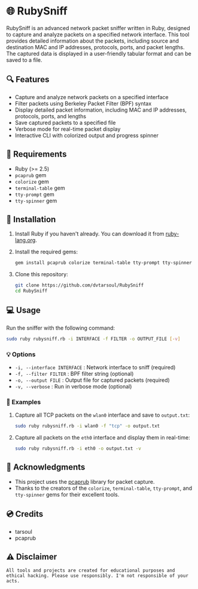 # 🌐 RubySniff

RubySniff is an advanced network packet sniffer written in Ruby, designed to capture and analyze packets on a specified network interface. This tool provides detailed information about the packets, including source and destination MAC and IP addresses, protocols, ports, and packet lengths. The captured data is displayed in a user-friendly tabular format and can be saved to a file.

## 🔍 Features

- Capture and analyze network packets on a specified interface
- Filter packets using Berkeley Packet Filter (BPF) syntax
- Display detailed packet information, including MAC and IP addresses, protocols, ports, and lengths
- Save captured packets to a specified file
- Verbose mode for real-time packet display
- Interactive CLI with colorized output and progress spinner

## 📀 Requirements

- Ruby (>= 2.5)
- `pcaprub` gem
- `colorize` gem
- `terminal-table` gem
- `tty-prompt` gem
- `tty-spinner` gem

## 🔌 Installation

1. Install Ruby if you haven't already. You can download it from [ruby-lang.org](https://www.ruby-lang.org/en/downloads/).
2. Install the required gems:

    ```bash
    gem install pcaprub colorize terminal-table tty-prompt tty-spinner
    ```

3. Clone this repository:

    ```bash
    git clone https://github.com/dvtarsoul/RubySniff
    cd RubySniff
    ```

## 💻 Usage

Run the sniffer with the following command:

```bash
sudo ruby rubysniff.rb -i INTERFACE -f FILTER -o OUTPUT_FILE [-v]
```

### 💡 Options

- `-i, --interface INTERFACE` : Network interface to sniff (required)
- `-f, --filter FILTER` : BPF filter string (optional)
- `-o, --output FILE` : Output file for captured packets (required)
- `-v, --verbose` : Run in verbose mode (optional)

### 📝 Examples

1. Capture all TCP packets on the `wlan0` interface and save to `output.txt`:

    ```bash
    sudo ruby rubysniff.rb -i wlan0 -f "tcp" -o output.txt
    ```

2. Capture all packets on the `eth0` interface and display them in real-time:

    ```bash
    sudo ruby rubysniff.rb -i eth0 -o output.txt -v
    ```

## 💫 Acknowledgments

- This project uses the [pcaprub](https://github.com/pcaprub/pcaprub) library for packet capture.
- Thanks to the creators of the `colorize`, `terminal-table`, `tty-prompt`, and `tty-spinner` gems for their excellent tools.

## 💿 **Credits**
 - tarsoul
 - pcaprub

## ⚠️ Disclaimer

```
All tools and projects are created for educational purposes and ethical hacking. Please use responsibly. I'm not responsible of your acts.